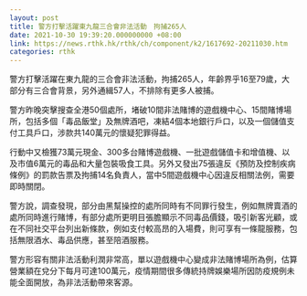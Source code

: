 ```yaml
---
layout: post
title: 警方打擊活躍東九龍三合會非法活動　拘捕265人
date: 2021-10-30 19:39:20.000000000 +08:00
link: https://news.rthk.hk/rthk/ch/component/k2/1617692-20211030.htm
categories: rthk
---
```


警方打擊活躍在東九龍的三合會非法活動，拘捕265人，年齡界乎16至79歲，大部分有三合會背景，另外通緝57人，不排除有更多人被捕。

警方昨晚突擊搜查全港50個處所，堵破10間非法賭博的遊戲機中心、15間賭博場所，包括多個「毒品飯堂」及無牌酒吧，凍結4個本地銀行戶口，以及一個儲值支付工具戶口，涉款共140萬元的懷疑犯罪得益。

行動中又檢獲73萬元現金、300多台賭博遊戲機、一批遊戲儲值卡和增值機、以及市值6萬元的毒品和大量包裝吸食工具。另外又發出75張違反《預防及控制疾病條例》的罰款告票及拘捕14名負責人，當中5間遊戲機中心因違反相關法例，需要即時關閉。

警方說，調查發現，部分由黑幫操控的處所同時有不同罪行發生，例如無牌賣酒的處所同時進行賭博，有部分處所更明目張膽顯示不同毒品價錢，吸引新客光顧，或在不同社交平台列出新條款，例如支付較高昂的入場費，則可享有一條龍服務，包括無限酒水、毒品供應，甚至陪酒服務。

警方形容有關非法活動利潤非常高，單以遊戲機中心變成非法賭博場所為例，估算營業額在兌分下每月可達100萬元，疫情期間很多傳統持牌娛樂場所因防疫規例未能全面開放，為非法活動帶來客源。
